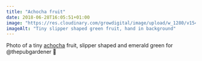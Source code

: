 ```yaml
---
title: "Achocha fruit"
date: 2018-06-28T16:05:51+01:00
image: "https://res.cloudinary.com/growdigital/image/upload/w_1280/v1544220421/achocha-42329286674.jpg"
imageAlt: "Tiny slipper shaped green fruit, hand in background"
---
```


Photo of a tiny [achocha](http://realseeds.co.uk/cucumberrelatives.html) fruit, slipper shaped and emerald green for @thepubgardener 🙂
